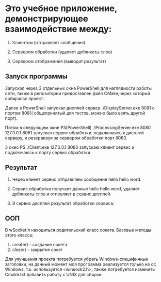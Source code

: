 # Это учебное приложение, демонстрирующее взаимодействие между:

1. Клиентом (отправляет сообщения)

2. Сервером обработки (удаляет дубликаты слов)

3. Сервером отображения (выводит результат)

## Запуск программы
Запускал через 3 отдельных окна PowerShell для наглядности работы сети, также в репозитории предоставлен файл CMake,через который собирался проект.

Далее в PowerShell запускал дисплей сервер .\DisplayServer.exe 8081 с портом 8081( общепринятый для тестов, можно было взять другой порт).

Потом в следующем окне PS(PowerShell) .\ProcessingServer.exe 8080 127.0.0.1 8081 запускал сервис обработки, подключаясь к дисплей серверу, и резервируя за сервером обработки порт 8080.

3 окно PS .\Client.exe 127.0.0.1 8080 запускаю клиент сервис и подключаюсь к порту сервис обработки.

## Результат

1. Через клиент сервис отправляем сообщение hello hello word.

2.  Сервис обработки получает данные hello hello word, удаляет дубликаты слов и отпрвляет в сервис дисплей.
  
3.  В сервис дисплей результат обработки сервиса.


## ООП
В wSocket.h находиться родительский класс сокета. Базовые методы этого класса:
1. create() - создание сокета
2. close() - закрытие сокет

Для улучшения проекта потребуется убрать Windows-специфичные заголовки, на данный момент моя программа реализуется только на ос Windows, т.к. используется  <winsock2.h>, также потребуется изменить Cmake.txt добавить работу с UNIX для сборки.
